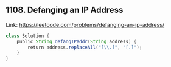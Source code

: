 ## 1108. Defanging an IP Address
Link: https://leetcode.com/problems/defanging-an-ip-address/

```java
class Solution {
    public String defangIPaddr(String address) {
        return address.replaceAll("[\\.]", "[.]");
    }
}
```
